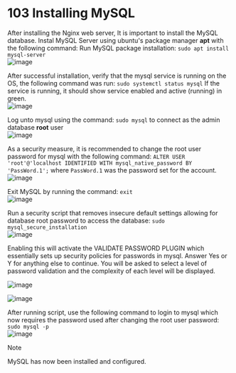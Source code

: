 # 103 Installing MySQL
After installing the Nginx web server, It is important to install the MySQL database.
Instal MySQL Server using ubuntu's package manager **apt** with the following command:
Run MySQL package installation: ```sudo apt install mysql-server```  
![image](https://github.com/gideonsngo/DevOpsTraining/assets/74353147/c50513cd-8993-4e3e-a0de-7f7b3b97708c)

After successful installation, verify that the mysql service is running on the OS, the following command was run: ```sudo systemctl status mysql```
If the service is running, it should show service enabled and active (running) in green.  
![image](https://github.com/gideonsngo/DevOpsTraining/assets/74353147/2b8f8a8d-36f7-4d3c-850f-d460e7400213)

Log unto mysql using the command: ```sudo mysql``` to connect as the admin database **root** user  
![image](https://github.com/gideonsngo/DevOpsTraining/assets/74353147/2f42fd48-d8dc-4d32-b274-ae1e1a18efd6)

As a security measure, it is recommended to change the root user password for mysql with the following command: ```ALTER USER 'root'@'localhost IDENTIFIED WITH mysql_native_password BY 'PassWord.1';``` where ```PassWord.1``` was the password set for the account.  
![image](https://github.com/gideonsngo/DevOpsTraining/assets/74353147/48f28008-6ead-4fe7-b130-5ec10d5b1266)

Exit MySQL by running the command: ```exit```  
![image](https://github.com/gideonsngo/DevOpsTraining/assets/74353147/77983fc5-98d7-4b4e-81c7-5774f20c8a94)

Run a security script that removes insecure default settings allowing for database root password to access the database: ```sudo mysql_secure_installation```  
![image](https://github.com/gideonsngo/DevOpsTraining/assets/74353147/e55d5fdd-d1e7-4fe1-805a-dd39d987e7ba)

Enabling this will activate the VALIDATE PASSWORD PLUGIN which essentially sets up security policies for passwords in mysql. Answer Yes or Y for anything else to continue. You will be asked to select a level of password validation and the complexity of each level will be displayed.  

![image](https://github.com/gideonsngo/DevOpsTraining/assets/74353147/7af00ea1-f627-40b5-a191-872bebd25d94)  

![image](https://github.com/gideonsngo/DevOpsTraining/assets/74353147/2ee67b9d-862a-494d-b051-c80f646750ef)


After running script, use the following command to login to mysql which now requires the password used after changing the root user password: ```sudo mysql -p```  
![image](https://github.com/gideonsngo/DevOpsTraining/assets/74353147/c5fe09d5-9745-4837-8cbc-6e4a3fc5cbfc)


> [!NOTE]
> MySQL has now been installed and configured.

